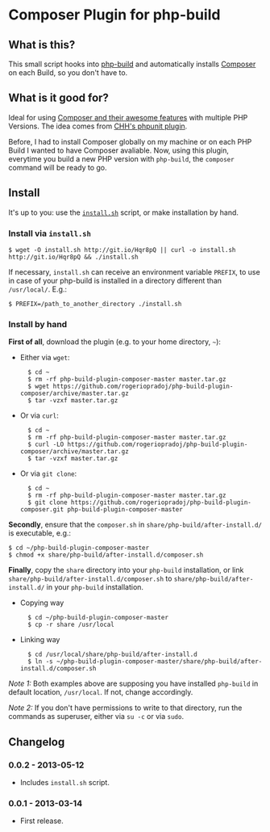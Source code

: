 
Composer Plugin for php-build
=============================

## What is this?

This small script hooks into [php-build](https://github.com/CHH/php-build) 
and automatically installs [Composer](http://getcomposer.org/) on each Build,
so you don't have to.

## What is it good for?

Ideal for using [Composer and their awesome features](http://getcomposer.org)
with multiple PHP Versions. The idea comes from
[CHH's phpunit plugin](https://github.com/CHH/php-build-plugin-phpunit).

Before, I had to install Composer globally on my machine or on each PHP Build
I wanted to have Composer avaliable. Now, using this plugin, everytime you
build a new PHP version with `php-build`, the `composer` command will be ready
to go.

## Install

It's up to you: use the [`install.sh`](https://raw.github.com/rogeriopradoj/php-build-plugin-composer/master/install.sh) script, or make installation by hand.

### Install via `install.sh`

    $ wget -O install.sh http://git.io/Hqr8pQ || curl -o install.sh http://git.io/Hqr8pQ && ./install.sh

If necessary, `install.sh` can receive an environment variable `PREFIX`, to use
in case of your php-build is installed in a directory different than `/usr/local/`. E.g.:
    
    $ PREFIX=/path_to_another_directory ./install.sh


### Install by hand

**First of all**, download the plugin (e.g. to your home directory, `~`):

- Either via `wget`:

        $ cd ~
        $ rm -rf php-build-plugin-composer-master master.tar.gz
        $ wget https://github.com/rogeriopradoj/php-build-plugin-composer/archive/master.tar.gz
        $ tar -vzxf master.tar.gz

- Or via `curl`:

        $ cd ~
        $ rm -rf php-build-plugin-composer-master master.tar.gz
        $ curl -LO https://github.com/rogeriopradoj/php-build-plugin-composer/archive/master.tar.gz
        $ tar -vzxf master.tar.gz

- Or via `git clone`:

        $ cd ~ 
        $ rm -rf php-build-plugin-composer-master master.tar.gz
        $ git clone https://github.com/rogeriopradoj/php-build-plugin-composer.git php-build-plugin-composer-master

**Secondly**, ensure that the `composer.sh` in `share/php-build/after-install.d/` is
executable, e.g.:

    $ cd ~/php-build-plugin-composer-master
    $ chmod +x share/php-build/after-install.d/composer.sh

**Finally**, copy the `share` directory into your `php-build` installation, or
link `share/php-build/after-install.d/composer.sh` to
`share/php-build/after-install.d/` in your `php-build` installation.

- Copying way

        $ cd ~/php-build-plugin-composer-master
        $ cp -r share /usr/local

- Linking way
        
        $ cd /usr/local/share/php-build/after-install.d
        $ ln -s ~/php-build-plugin-composer-master/share/php-build/after-install.d/composer.sh

*Note 1:* Both examples above are supposing you have installed
`php-build` in default location, `/usr/local`. If not, change accordingly.

*Note 2:* If you don't have permissions to write to that directory, run
the commands as superuser, either via `su -c` or via `sudo`.

## Changelog

### 0.0.2 - 2013-05-12

- Includes `install.sh` script.

### 0.0.1 - 2013-03-14

- First release.
